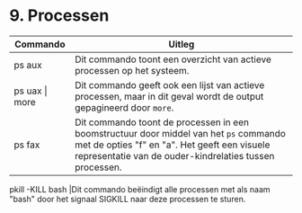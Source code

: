 # 9. Processen

Commando | Uitleg
--- | ---
ps aux | Dit commando toont een overzicht van actieve processen op het systeem.
ps uax \| more | Dit commando geeft ook een lijst van actieve processen, maar in dit geval wordt de output gepagineerd door `more`.
ps fax | Dit commando toont de processen in een boomstructuur door middel van het `ps` commando met de opties "f" en "a". Het geeft een visuele representatie van de ouder-kindrelaties tussen processen.

pkill -KILL bash |Dit commando beëindigt alle processen met als naam "bash" door het signaal SIGKILL naar deze processen te sturen.
